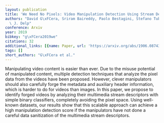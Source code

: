 ```yaml
---
layout: publication
title: 'We Need No Pixels: Video Manipulation Detection Using Stream Descriptors'
authors: "David G\xFCera, Sriram Baireddy, Paolo Bestagini, Stefano Tubaro, Edward\
  \ J. Delp"
conference: Arxiv
year: 2019
bibkey: "g\xFCera2019we"
citations: 32
additional_links: [{name: Paper, url: 'https://arxiv.org/abs/1906.08743'}]
tags: []
short_authors: "G\xFCera et al."
---
```

Manipulating video content is easier than ever. Due to the misuse potential
of manipulated content, multiple detection techniques that analyze the pixel
data from the videos have been proposed. However, clever manipulators should
also carefully forge the metadata and auxiliary header information, which is
harder to do for videos than images. In this paper, we propose to identify
forged videos by analyzing their multimedia stream descriptors with simple
binary classifiers, completely avoiding the pixel space. Using well-known
datasets, our results show that this scalable approach can achieve a high
manipulation detection score if the manipulators have not done a careful data
sanitization of the multimedia stream descriptors.